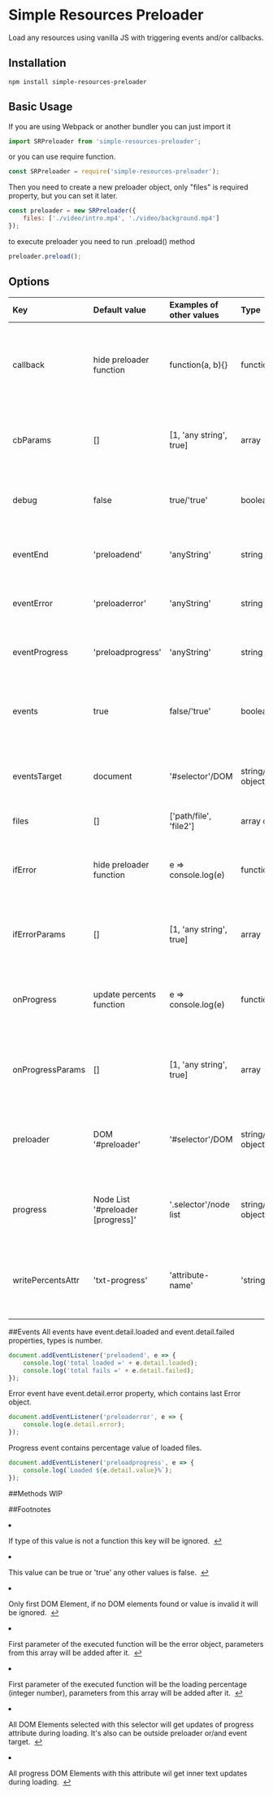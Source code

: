 # Simple Resources Preloader
Load any resources using vanilla JS with triggering events and/or callbacks.  

## Installation
``` 
npm install simple-resources-preloader
```

## Basic Usage
If you are using Webpack or another bundler you can just import it
``` javascript
import SRPreloader from 'simple-resources-preloader';
```
or you can use require function. 
``` javascript
const SRPreloader = require('simple-resources-preloader');
```
Then you need to create a new preloader object, only "files" is required property, but you can set it later.  
``` javascript
const preloader = new SRPreloader({
    files: ['./video/intro.mp4', './video/background.mp4']
});
```
to execute preloader you need to run .preload() method
``` javascript
preloader.preload();
```
## Options
| Key              | Default value                     | Examples of other values | Type                    | Description                                                                                                             |
|:-----------------|:----------------------------------|:-------------------------|:------------------------|:------------------------------------------------------------------------------------------------------------------------|
| callback         | hide preloader function           | function(a, b){}         | function/any            | This function will run after preload complete without errors<sup id="fnref1"><a href="#fn1" rel="footnote">1</a></sup>  |
| cbParams         | []                                | [1, 'any string', true]  | array                   | Array of parameters for function stored in callback key                                                                 |
| debug            | false                             | true/'true'              | boolean/string          | You can enable additional messages in console<sup id="fnref2"><a href="#fn2" rel="footnote">2</a></sup>                 |
| eventEnd         | 'preloadend'                      | 'anyString'              | string                  | Event name that will be triggered on end of preloading                                                                  |
| eventError       | 'preloaderror'                    | 'anyString'              | string                  | Event name that will be triggered on errors                                                                             |
| eventProgress    | 'preloadprogress'                 | 'anyString'              | string                  | Event name that will be triggered on progress changes                                                                   |
| events           | true                              | false/'true'             | boolean/string          | You can disable all events triggering with the plugin<!--sup id="fnref2"><a href="#fn2" rel="footnote">2</a></sup-->         |
| eventsTarget     | document                          | '#selector'/DOM          | string/DOM object       | All events will trigger on this DOM element or document<sup id="fnref3"><a href="#fn3" rel="footnote">3</a></sup>       |
| files            | []                                | ['path/file', 'file2']   | array of stings         | Files list to preload                                                                                                   |
| ifError          | hide preloader function           | e => console.log(e)      | function/any            | This function will run after preload complete with errors<!--sup id="fnref1"><a href="#fn1" rel="footnote">1</a></sup-->     |
| ifErrorParams    | []                                | [1, 'any string', true]  | array                   | Array of parameters for function stored in ifError key<sup id="fnref4"><a href="#fn4" rel="footnote">4</a></sup>        |
| onProgress       | update percents function          | e => console.log(e)      | function/any            | this function will be executed on every percents change<!--sup id="fnref1"><a href="#fn1" rel="footnote">1</a></sup-->       |
| onProgressParams | []                                | [1, 'any string', true]  | array                   | Array of parameters for function stored in onProgress key<sup id="fnref5"><a href="#fn5" rel="footnote">5</a></sup>     |
| preloader        | DOM '#preloader'                  | '#selector'/DOM          | string/DOM object       | Hide this DOM element after preload with default functions<!--sup id="fnref3"><a href="#fn3" rel="footnote">3</a></sup-->    |
| progress         | Node List '#preloader [progress]' | '.selector'/node list    | string/NodeList object  | This DOM elements will receive updates of progress attribute<sup id="fnref6"><a href="#fn6" rel="footnote">6</a></sup>  |
| writePercentsAttr| 'txt-progress'                    | 'attribute-name'         | 'string'                | Progress elements with this attribute will get updates of text<sup id="fnref7"><a href="#fn7" rel="footnote">7</a></sup>|

##Events
All events have event.detail.loaded and event.detail.failed properties, types is number.
``` javascript
document.addEventListener('preloadend', e => {
    console.log('total loaded =' + e.detail.loaded); 
    console.log('total fails =' + e.detail.failed); 
});
```

Error event have event.detail.error property, which contains last Error object.
``` javascript
document.addEventListener('preloaderror', e => {
    console.log(e.detail.error); 
});
```

Progress event contains percentage value of loaded files.
``` javascript
document.addEventListener('preloadprogress', e => {
    console.log(`Loaded ${e.detail.value}%`); 
});
```
##Methods
WIP

##Footnotes

<li id="fn1">
    <p>
        If type of this value is not a function this key will be ignored.&nbsp;
        <a href="#fnref1" rev="footnote">↩</a>
    </p>
</li>
<li id="fn2">
    <p>
        This value can be true or 'true' any other values is false.&nbsp;
        <a href="#fnref2" rev="footnote">↩</a>
    </p>
</li>
<li id="fn3">
    <p>
        Only first DOM Element, if no DOM elements found or value is invalid it will be ignored.&nbsp;
        <a href="#fnref3" rev="footnote">↩</a>
    </p>
</li>
<li id="fn4">
    <p>
        First parameter of the executed function will be the error object, parameters from this array will be added after it.&nbsp;
        <a href="#fnref4" rev="footnote">↩</a>
    </p>
</li>
<li id="fn5">
    <p>
    First parameter of the executed function will be the loading percentage (integer number), parameters from this array will be added after it.&nbsp;
        <a href="#fnref5" rev="footnote">↩</a>
    </p>
</li>
<li id="fn6">
    <p>
        All DOM Elements selected with this selector will get updates of progress attribute during loading. It's also can be outside preloader or/and event target.&nbsp;
        <a href="#fnref6" rev="footnote">↩</a>
    </p>
</li>
<li id="fn7">
    <p>
        All progress DOM Elements with this attribute wil get inner text updates during loading.&nbsp;
        <a href="#fnref7" rev="footnote">↩</a>
    </p>
</li>
